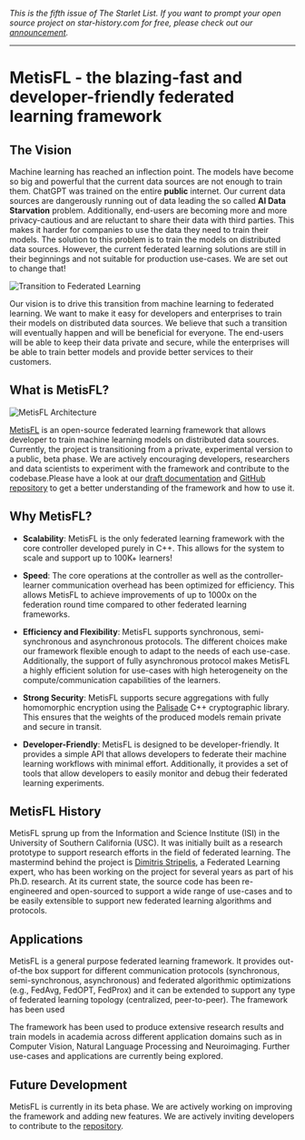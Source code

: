 _This is the fifth issue of The Starlet List. If you want to prompt your open source project on star-history.com for free, please check out our [announcement](/blog/list-your-open-source-project)._

---

# MetisFL - the blazing-fast and developer-friendly federated learning framework

## The Vision

Machine learning has reached an inflection point. The models have become so big and powerful that the current data sources are not enough to train them. ChatGPT was trained on the entire **public** internet. Our current data sources are dangerously running out of data leading the so called **AI Data Starvation** problem. Additionally, end-users are becoming more and more privacy-cautious and are reluctant to share their data with third parties. This makes it harder for companies to use the data they need to train their models. The solution to this problem is to train the models on distributed data sources. However, the current federated learning solutions are still in their beginnings and not suitable for production use-cases. We are set out to change that!

![Transition to Federated Learning](/blog/assets/metisfl/transition.webp)

Our vision is to drive this transition from machine learning to federated learning. We want to make it easy for developers and enterprises to train their models on distributed data sources. We believe that such a transition will eventually happen and will be beneficial for everyone. The end-users will be able to keep their data private and secure, while the enterprises will be able to train better models and provide better services to their customers.

## What is MetisFL?

![MetisFL Architecture](/blog/assets/metisfl/MetisFL-Components-Internal-02.webp)

[MetisFL](https://github.com/nevronAI/metisfl/) is an open-source federated learning framework that allows developer to train machine learning models on distributed data sources. Currently, the project is transitioning from a private, experimental version to a public, beta phase. We are actively encouraging developers, researchers and data scientists to experiment with the framework and contribute to the codebase.Please have a look at our [draft documentation](https://docs.nevron.ai/metisfl/) and [GitHub repository](https://github.com/nevronAI/metisfl/) to get a better understanding of the framework and how to use it.

## Why MetisFL?

-   **Scalability**: MetisFL is the only federated learning framework with the core controller developed purely in C++. This allows for the system to scale and support up to 100K+ learners!

-   **Speed**: The core operations at the controller as well as the controller-learner communication overhead has been optimized for efficiency. This allows MetisFL to achieve improvements of up to 1000x on the federation round time compared to other federated learning frameworks.

-   **Efficiency and Flexibility**: MetisFL supports synchronous, semi-synchronous and asynchronous protocols. The different choices make our framework flexible enough to adapt to the needs of each use-case. Additionally, the support of fully asynchronous protocol makes MetisFL a highly efficient solution for use-cases with high heterogeneity on the compute/communication capabilities of the learners.

-   **Strong Security**: MetisFL supports secure aggregations with fully homomorphic encryption using the [Palisade](https://gitlab.com/palisade/palisade-release) C++ cryptographic library. This ensures that the weights of the produced models remain private and secure in transit.

-   **Developer-Friendly**: MetisFL is designed to be developer-friendly. It provides a simple API that allows developers to federate their machine learning workflows with minimal effort. Additionally, it provides a set of tools that allow developers to easily monitor and debug their federated learning experiments.

## MetisFL History

MetisFL sprung up from the Information and Science Institute (ISI) in the University of Southern California (USC). It was initially built as a research prototype to support research efforts in the field of federated learning. The mastermind behind the project is [Dimitris Stripelis](https://www.linkedin.com/in/dstripelis/), a Federated Learning expert, who has been working on the project for several years as part of his Ph.D. research. At its current state, the source code has been re-engineered and open-sourced to support a wide range of use-cases and to be easily extensible to support new federated learning algorithms and protocols.

## Applications

MetisFL is a general purpose federated learning framework. It provides out-of-the box support for different communication protocols (synchronous, semi-synchronous, asynchronous) and federated algorithmic optimizations (e.g., FedAvg, FedOPT, FedProx) and it can be extended to support any type of federated learning topology (centralized, peer-to-peer). The framework has been used

The framework has been used to produce extensive research results and train models in academia across different application domains such as in Computer Vision, Natural Language Processing and Neuroimaging. Further use-cases and applications are currently being explored.

## Future Development

MetisFL is currently in its beta phase. We are actively working on improving the framework and adding new features. We are actively inviting developers to contribute to the [repository](https://github.com/nevronAI/metisfl/).
